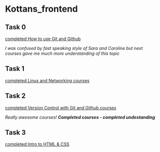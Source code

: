 # Kottans_frontend

## Task 0

[completed How to use Git and Github](./task_0)

_I was confused by fast speaking style of Sara and Caroline
but next courses gave me much more understanding of this topic_

## Task 1

[completed Linux and Networking courses](./task_1)

## Task 2

[completed Version Control with Git and Github courses](./task_2)

_Really awesome courses! **Completed courses - completed undestanding**_

## Task 3

[completed Intro to HTML & CSS](./task_3)
